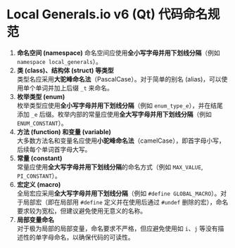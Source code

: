# **Local Generals.io v6 (Qt) 代码命名规范**

1. **命名空间 (namespace)**
   命名空间应使用**全小写字母并用下划线分隔**（例如 `namespace local_generals`）。
2. **类 (class)、结构体 (struct) 等类型**  
   类型名应采用**大驼峰命名法**（PascalCase）。对于简单的别名 (alias)，可以使用单个单词并加上后缀 `_t` 来命名。
3. **枚举类型 (enum)**  
   枚举类型应使用**全小写字母并用下划线分隔**（例如 `enum_type_e`），并在结尾添加 `_e` 后缀。枚举内部的常量应使用**全大写字母并用下划线分隔**（例如 `ENUM_CONSTANT`）。
4. **方法 (function) 和变量 (variable)**  
   大多数方法名和变量名应使用**小驼峰命名法**（camelCase），即首字母小写，后续每个单词首字母大写。
5. **常量 (constant)**  
   常量应使用**全大写字母并用下划线分隔**的命名方式（例如 `MAX_VALUE`, `PI_CONSTANT`）。
6. **宏定义 (macro)**  
   全局宏应采用**全大写字母并用下划线分隔**（例如 `#define GLOBAL_MACRO`）。对于局部宏（即在局部用 `#define` 定义并在使用后通过 `#undef` 删除的宏），命名要求较为宽松，但建议避免使用无意义的名称。
7. **局部变量命名**  
   对于极为局部的局部变量，命名要求不严格，但应避免使用如 `i`、`j` 等没有描述性的单字母命名，以确保代码的可读性。
